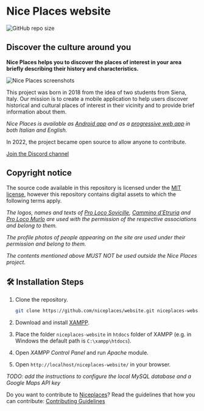 # Nice Places website

![GitHub repo size](https://img.shields.io/github/repo-size/niceplaces/website)

## Discover the culture around you

**Nice Places helps you to discover the places of interest in your area briefly describing their history and characteristics.**

![Nice Places screenshots](https://github.com/niceplaces/.github/blob/main/profile/devices-en.png)

This project was born in 2018 from the idea of two students from Siena, Italy.  Our mission is to create a mobile application to help users discover historical and cultural places of interest in their vicinity and to provide brief information about them.

*Nice Places is available as [Android app](https://play.google.com/store/apps/details?id=com.niceplaces.niceplaces) and as a [progressive web app](https://www.niceplaces.it/en/app/) in both Italian and English.*

In 2022, the project became open source to allow anyone to contribute.

[Join the Discord channel](https://discord.gg/p9fC72mzDX)

## Copyright notice

The source code available in this repository is licensed under the [MIT license](https://github.com/niceplaces/website/blob/main/LICENSE), however this repository contains digital assets to which the following terms apply.

*The logos, names and texts of [Pro Loco Sovicille](http://www.prolocosovicille.it/), [Cammino d'Etruria](https://www.facebook.com/camminodetruria/) and [Pro Loco Murlo](https://prolocomurlo.it/) are used with the permission of the respective associations and belong to them.*

*The profile photos of people appearing on the site are used under their permission and belong to them.*

*The contents mentioned above MUST NOT be used outside the Nice Places project.*

## 🛠️ Installation Steps

1. Clone the repository.

    ```bash
    git clone https://github.com/niceplaces/website.git niceplaces-website
    ```

2. Download and install [XAMPP](https://www.apachefriends.org/it/index.html).
3. Place the folder `niceplaces-website` in `htdocs` folder of XAMPP (e.g. in Windows the default path is `C:\xampp\htdocs`).
4. Open *XAMPP Control Panel* and run *Apache* module.
5. Open `http://localhost/niceplaces-website/` in your browser.

*TODO: add the instructions to configure the local MySQL database and a Google Maps API key*

Do you want to contribute to [Niceplaces](https://github.com/niceplaces/website)?
Read the guidelines that how you can contribute:
 [Contributing Guidelines](https://github.com/Deepu178/Niceplaces/blob/main/contributing.md)